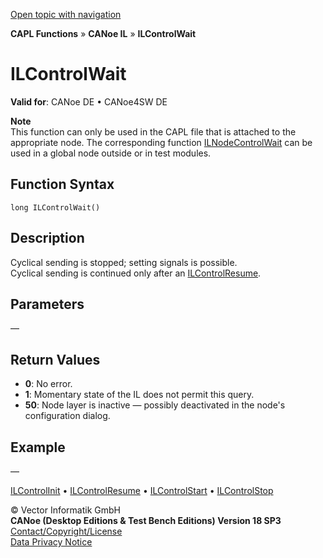 [Open topic with navigation](../../../../../CANoeDEFamily.htm#Topics/CAPLFunctions/CANoeIL/Functions/CAPLfunctionILControlWait.md)

**CAPL Functions** » **CANoe IL** » **ILControlWait**

# ILControlWait

**Valid for**: CANoe DE • CANoe4SW DE

**Note**  
This function can only be used in the CAPL file that is attached to the appropriate node. The corresponding function [ILNodeControlWait](CAPLfunctionILNodeControlWait.md) can be used in a global node outside or in test modules.

## Function Syntax

`long ILControlWait()`

## Description

Cyclical sending is stopped; setting signals is possible.  
Cyclical sending is continued only after an [ILControlResume](CAPLfunctionILControlResume.md).

## Parameters

—

## Return Values

- **0**: No error.
- **1**: Momentary state of the IL does not permit this query.
- **50**: Node layer is inactive — possibly deactivated in the node's configuration dialog.

## Example

—

[ILControlInit](CAPLfunctionILControlInit.md) • [ILControlResume](CAPLfunctionILControlResume.md) • [ILControlStart](CAPLfunctionILControlStart.md) • [ILControlStop](CAPLfunctionILControlStop.md)

© Vector Informatik GmbH  
**CANoe (Desktop Editions & Test Bench Editions) Version 18 SP3**  
[Contact/Copyright/License](../../../Shared/ContactCopyrightLicense.md)  
[Data Privacy Notice](https://www.vector.com/int/en/company/get-info/privacy-policy/)